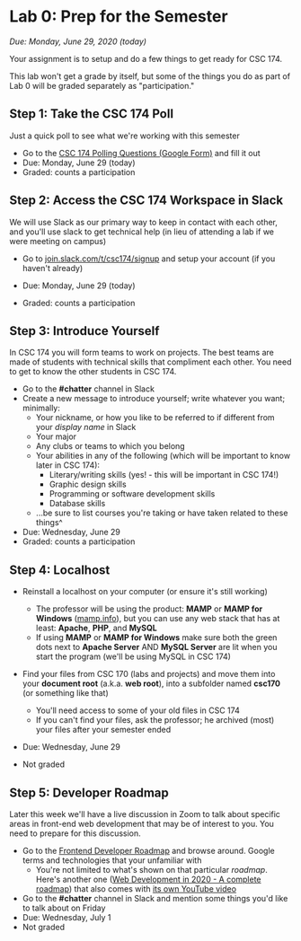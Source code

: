 # Lab 0: Prep for the Semester

*Due: Monday, June 29, 2020 (today)*

Your assignment is to setup and do a few things to get ready for CSC 174.  

This lab won't get a grade by itself, but some of the things you do as part of Lab 0 will be graded separately as "participation."

## Step 1: Take the CSC 174 Poll

Just a quick poll to see what we're working with this semester

- Go to the [CSC 174 Polling Questions (Google Form)](https://forms.gle/aUJgRJtVw5Cyrakz8) and fill it out
- Due: Monday, June 29 (today)
- Graded: counts a participation

## Step 2: Access the CSC 174 Workspace in Slack

We will use Slack as our primary way to keep in contact with each other, and you'll use slack to get technical help (in lieu of attending a lab if we were meeting on campus)

- Go to [join.slack.com/t/csc174/signup](https://join.slack.com/t/csc174/signup) and setup your account (if you haven't already)

- Due: Monday, June 29 (today)
- Graded: counts a participation

## Step 3: Introduce Yourself 

In CSC 174 you will form teams to work on projects.  The best teams are made of students with technical skills that compliment each other.  You need to get to know the other students in CSC 174.

- Go to the **#chatter** channel in Slack
- Create a new message to introduce yourself; write whatever you want; minimally:
  - Your nickname, or how you like to be referred to if different from your *display name* in Slack
  - Your major
  - Any clubs or teams to which you belong
  - Your abilities in any of the following (which will be important to know later in CSC 174):
    - Literary/writing skills (yes! - this will be important in CSC 174!)
    - Graphic design skills
    - Programming or software development skills
    - Database skills
  - ...be sure to list courses you're taking or have taken related to these things^
- Due: Wednesday, June 29
- Graded: counts a participation

## Step 4: Localhost

- Reinstall a localhost on your computer (or ensure it's still working)
  - The professor will be using the product: **MAMP** or **MAMP for Windows** ([mamp.info](https://www.mamp.info/)), but you can use any web stack that has at least: **Apache**, **PHP**, and **MySQL**
  - If using **MAMP** or **MAMP for Windows** make sure both the green dots next to **Apache Server** AND **MySQL Server** are lit when you start the program (we'll be using MySQL in CSC 174)
- Find your files from CSC 170 (labs and projects) and move them into your **document root** (a.k.a. **web root**), into a subfolder named **csc170** (or something like that)
  - You'll need access to some of your old files in CSC 174
  - If you can't find your files, ask the professor; he archived (most) your files after your semester ended

- Due: Wednesday, June 29
- Not graded

## Step 5: Developer Roadmap

Later this week we'll have a live discussion in Zoom to talk about specific areas in front-end web development that may be of interest to you.  You need to prepare for this discussion.

- Go to the [Frontend Developer Roadmap](https://roadmap.sh/frontend) and browse around.  Google terms and technologies that your unfamiliar with
  - You're not limited to what's shown on that particular *roadmap*.  Here's another one ([Web Development in 2020 - A complete roadmap](https://coggle.it/diagram/XfeRbWj7xy3dsEX8/t/web-development-in-2020)) that also comes with [its own YouTube video](https://www.youtube.com/watch?v=SBB1YtwODT0&t=29s)
- Go to the **#chatter** channel in Slack and mention some things you'd like to talk about on Friday
- Due: Wednesday, July 1
- Not graded